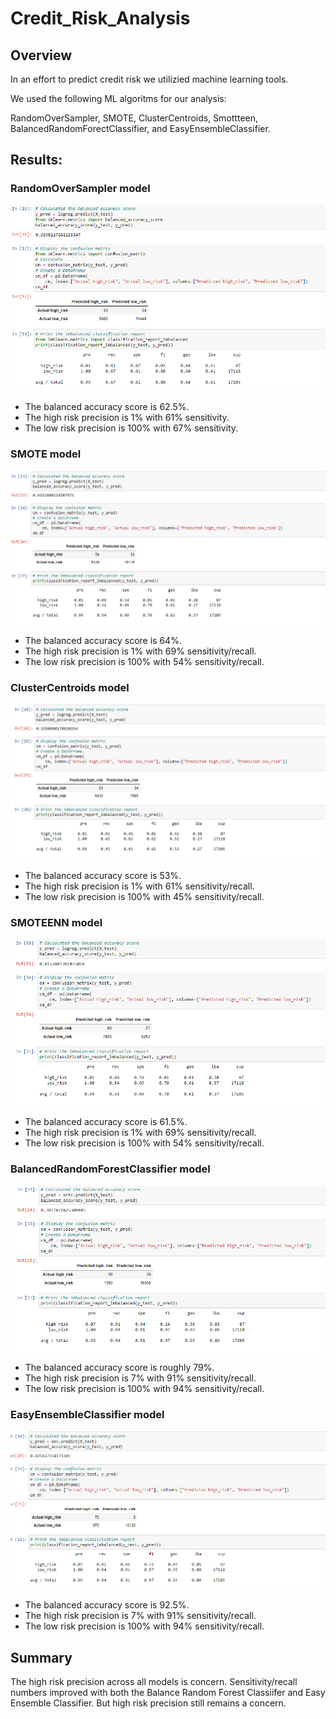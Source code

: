 # Credit_Risk_Analysis

## Overview
In an effort to predict credit risk we utilizied machine learning tools.

We used the following ML algoritms for our analysis:

RandomOverSampler, SMOTE, ClusterCentroids, Smottteen, BalancedRandomForectClassifier, and EasyEnsembleClassifier.


## Results:

### RandomOverSampler model
![oversample](/resources/oversample.png)
* The balanced accuracy score is 62.5%.
* The high risk precision is 1%  with 61% sensitivity.
* The low risk precision is 100% with 67% sensitivity.


### SMOTE model
![smote](/resources/smote.png)
* The balanced accuracy score is 64%.
* The high risk precision is 1%  with 69% sensitivity/recall.
* The low risk precision is 100% with 54% sensitivity/recall.


### ClusterCentroids model
![cluster](/resources/cluster.png)
* The balanced accuracy score is 53%.
* The high risk precision is 1%  with 61% sensitivity/recall.
* The low risk precision is 100% with 45% sensitivity/recall.


### SMOTEENN model
![smoteen](/resources/smoteen.png)
* The balanced accuracy score is 61.5%.
* The high risk precision is 1%  with 69% sensitivity/recall.
* The low risk precision is 100% with 54% sensitivity/recall.


### BalancedRandomForestClassifier model
![randomforect](/resources/randomforest.png)
* The balanced accuracy score is roughly 79%.
* The high risk precision is 7%  with 91% sensitivity/recall.
* The low risk precision is 100% with 94% sensitivity/recall.



### EasyEnsembleClassifier model
![easy](/resources/easy.png)
* The balanced accuracy score is 92.5%.
* The high risk precision is 7%  with 91% sensitivity/recall.
* The low risk precision is 100% with 94% sensitivity/recall.

## Summary
The high risk precision across all models is concern. 
Sensitivity/recall numbers improved with both the Balance Random Forest Classiifer and Easy Ensemble Classifier. But high risk precision still remains a concern.
